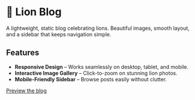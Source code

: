 # 🦁 Lion Blog
A lightweight, static blog celebrating lions. Beautiful images, smooth layout, and a sidebar that keeps navigation simple.

## Features
- **Responsive Design** – Works seamlessly on desktop, tablet, and mobile.  
- **Interactive Image Gallery** – Click-to-zoom on stunning lion photos.  
- **Mobile-Friendly Sidebar** – Browse posts easily without clutter.  

[Preview the blog](https://paulspective.github.io/lion-blog/)